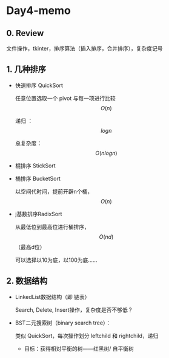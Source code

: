 # Day4-memo

## 0. Review

文件操作，tkinter，排序算法（插入排序，合并排序），复杂度记号

## 1. 几种排序

* 快速排序 QuickSort

  任意位置选取一个 pivot 与每一项进行比较 $$O(n)$$

  递归 ：$$logn$$

  总复杂度：$$O(nlogn)$$

* 棍排序 StickSort

* 桶排序 BucketSort

  以空间代时间，提前开辟n个桶，$$O(n)$$

* j基数排序RadixSort

  从最低位到最高位进行桶排序，$$O(nd)$$ （最高d位）

  可以选择以10为底，以100为底……

## 2. 数据结构

* LinkedList数据结构（即 链表）

  Search, Delete, Insert操作，复杂度是否不够低？

* BST二元搜索树（binary search tree）：

  类似 QuickSort，每次操作划分 leftchild 和 rightchild，递归

  * 目标：获得相对平衡的树——红黑树/ 自平衡树